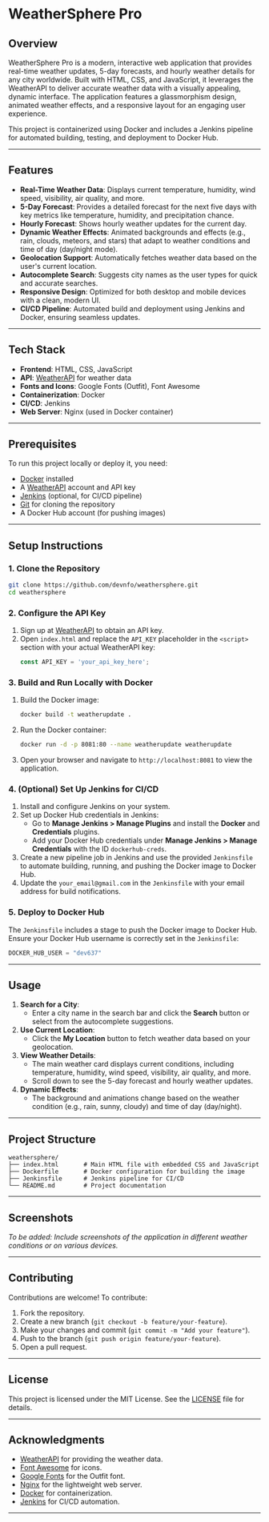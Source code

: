 # WeatherSphere Pro

## Overview
WeatherSphere Pro is a modern, interactive web application that provides real-time weather updates, 5-day forecasts, and hourly weather details for any city worldwide. Built with HTML, CSS, and JavaScript, it leverages the WeatherAPI to deliver accurate weather data with a visually appealing, dynamic interface. The application features a glassmorphism design, animated weather effects, and a responsive layout for an engaging user experience.

This project is containerized using Docker and includes a Jenkins pipeline for automated building, testing, and deployment to Docker Hub.

---

## Features
- **Real-Time Weather Data**: Displays current temperature, humidity, wind speed, visibility, air quality, and more.
- **5-Day Forecast**: Provides a detailed forecast for the next five days with key metrics like temperature, humidity, and precipitation chance.
- **Hourly Forecast**: Shows hourly weather updates for the current day.
- **Dynamic Weather Effects**: Animated backgrounds and effects (e.g., rain, clouds, meteors, and stars) that adapt to weather conditions and time of day (day/night mode).
- **Geolocation Support**: Automatically fetches weather data based on the user's current location.
- **Autocomplete Search**: Suggests city names as the user types for quick and accurate searches.
- **Responsive Design**: Optimized for both desktop and mobile devices with a clean, modern UI.
- **CI/CD Pipeline**: Automated build and deployment using Jenkins and Docker, ensuring seamless updates.

---

## Tech Stack
- **Frontend**: HTML, CSS, JavaScript
- **API**: [WeatherAPI](https://www.weatherapi.com/) for weather data
- **Fonts and Icons**: Google Fonts (Outfit), Font Awesome
- **Containerization**: Docker
- **CI/CD**: Jenkins
- **Web Server**: Nginx (used in Docker container)

---

## Prerequisites
To run this project locally or deploy it, you need:
- [Docker](https://www.docker.com/get-started) installed
- A [WeatherAPI](https://www.weatherapi.com/) account and API key
- [Jenkins](https://www.jenkins.io/) (optional, for CI/CD pipeline)
- [Git](https://git-scm.com/) for cloning the repository
- A Docker Hub account (for pushing images)

---

## Setup Instructions

### 1. Clone the Repository
```bash
git clone https://github.com/devnfo/weathersphere.git
cd weathersphere
```

### 2. Configure the API Key
1. Sign up at [WeatherAPI](https://www.weatherapi.com/) to obtain an API key.
2. Open `index.html` and replace the `API_KEY` placeholder in the `<script>` section with your actual WeatherAPI key:
   ```javascript
   const API_KEY = 'your_api_key_here';
   ```

### 3. Build and Run Locally with Docker
1. Build the Docker image:
   ```bash
   docker build -t weatherupdate .
   ```
2. Run the Docker container:
   ```bash
   docker run -d -p 8081:80 --name weatherupdate weatherupdate
   ```
3. Open your browser and navigate to `http://localhost:8081` to view the application.

### 4. (Optional) Set Up Jenkins for CI/CD
1. Install and configure Jenkins on your system.
2. Set up Docker Hub credentials in Jenkins:
   - Go to **Manage Jenkins > Manage Plugins** and install the **Docker** and **Credentials** plugins.
   - Add your Docker Hub credentials under **Manage Jenkins > Manage Credentials** with the ID `dockerhub-creds`.
3. Create a new pipeline job in Jenkins and use the provided `Jenkinsfile` to automate building, running, and pushing the Docker image to Docker Hub.
4. Update the `your_email@gmail.com` in the `Jenkinsfile` with your email address for build notifications.

### 5. Deploy to Docker Hub
The `Jenkinsfile` includes a stage to push the Docker image to Docker Hub. Ensure your Docker Hub username is correctly set in the `Jenkinsfile`:
```groovy
DOCKER_HUB_USER = "dev637"
```

---

## Usage
1. **Search for a City**:
   - Enter a city name in the search bar and click the **Search** button or select from the autocomplete suggestions.
2. **Use Current Location**:
   - Click the **My Location** button to fetch weather data based on your geolocation.
3. **View Weather Details**:
   - The main weather card displays current conditions, including temperature, humidity, wind speed, visibility, air quality, and more.
   - Scroll down to see the 5-day forecast and hourly weather updates.
4. **Dynamic Effects**:
   - The background and animations change based on the weather condition (e.g., rain, sunny, cloudy) and time of day (day/night).

---

## Project Structure
```
weathersphere/
├── index.html       # Main HTML file with embedded CSS and JavaScript
├── Dockerfile       # Docker configuration for building the image
├── Jenkinsfile      # Jenkins pipeline for CI/CD
└── README.md        # Project documentation
```

---

## Screenshots
*To be added: Include screenshots of the application in different weather conditions or on various devices.*

---

## Contributing
Contributions are welcome! To contribute:
1. Fork the repository.
2. Create a new branch (`git checkout -b feature/your-feature`).
3. Make your changes and commit (`git commit -m "Add your feature"`).
4. Push to the branch (`git push origin feature/your-feature`).
5. Open a pull request.

---

## License
This project is licensed under the MIT License. See the [LICENSE](LICENSE) file for details.

---

## Acknowledgments
- [WeatherAPI](https://www.weatherapi.com/) for providing the weather data.
- [Font Awesome](https://fontawesome.com/) for icons.
- [Google Fonts](https://fonts.google.com/) for the Outfit font.
- [Nginx](https://www.nginx.com/) for the lightweight web server.
- [Docker](https://www.docker.com/) for containerization.
- [Jenkins](https://www.jenkins.io/) for CI/CD automation.

---
